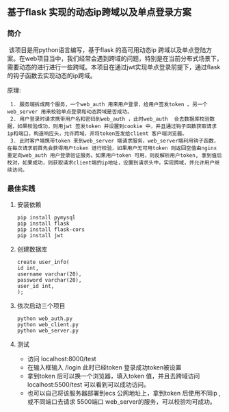 ## 基于flask 实现的动态ip跨域以及单点登录方案

### 简介

​	该项目是用python语言编写，基于flask 的高可用动态ip 跨域以及单点登陆方案。在web项目当中，我们经常会遇到跨域的问题，特别是在当前分布式场景下，需要动态的进行进行一些跨域。本项目在通过jwt实现单点登录前提下，通过flask 的钩子函数去实现动态的ip跨域。



原理: 

  	 1. 服务端拆成两个服务，一个web_auth 用来用户登录，给用户签发token 。另一个web_server 用来校验单点登录和动态跨域是否成功。
  	 2. 用户登录时请求携带用户名和密码到web_auth ，此时web_auth  会去数据库校验数据，如果校验成功，则用jwt 签发token 并设置到cookie 中，并且通过钩子函数获取请求ip和端口，构造响应头，允许跨域，并将token签发给client 客户端浏览器。
  	 3. 此时客户端携带token 来到web_server 端请求服务，web_server端利用钩子函数，在每次请求前首先会获得用户token 进行校验，如果用户无可用token 则返回空值由nginx 重定向web_auth 用户登录验证服务。如果用户token 可用，则反解析用户token, 拿到值后校对，如果成功，则获取请求client端的ip地址，设置到请求头中，实现跨域，并允许用户继续访问。



### 最佳实践

1. 安装依赖

   ```
   pip install pymysql
   pip install flask
   pip install flask-cors
   pip install jwt
   ```

2. 创建数据库

   ```mysql
   create user_info(
   id int,
   username varchar(20),
   password varchar(20),
   user_id int,
   );
   ```

   

3. 依次启动三个项目

   ```
   python web_auth.py
   python web_client.py
   python web_server.py
   ```

4. 测试 

   - 访问 localhost:8000/test 
   - 在输入框输入 /login 此时已经token 登录成功token被设置
   - 拿到token 后可以换一个浏览器，填入token 值，并且去跨域访问 localhost:5500/test  可以看到可以成功访问。
   - 也可以自己将该服务器部署到ecs 公网地址上，拿到token 后使用不同ip ,或不同端口去请求 5500端口 web_server的服务，可以校验均可成功。

   
